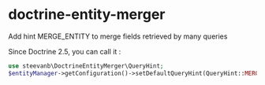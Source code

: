 # doctrine-entity-merger
Add hint MERGE_ENTITY to merge fields retrieved by many queries

Since Doctrine 2.5, you can call it :

```php
use steevanb\DoctrineEntityMerger\QueryHint;
$entityManager->getConfiguration()->setDefaultQueryHint(QueryHint::MERGE_ENTITY, true);
